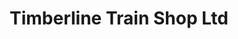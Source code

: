 ---
title: "Timberline Train Shop Ltd"
url: /downers-grove/timberline-train-shop-ltd/
shop: model
---